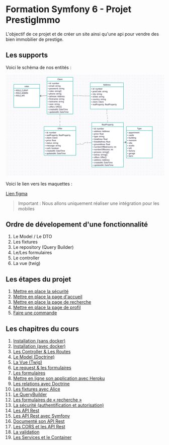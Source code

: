 # Formation Symfony 6 - Projet PrestigImmo

L'objectif de ce projet et de créer un site ainsi qu'une api pour vendre des bien immobilier de prestige.

## Les supports

Voici le schèma de nos entités :

![UML BDD](./assets/images/uml-bdd.png)

Voici le lien vers les maquettes :

[Lien figma](https://www.figma.com/file/zIfLkXWzlZ2JGbld7rBDTe/PrestigImmo?node-id=0%3A1&t=F2nzh0xfhRIpv4GV-1)

> Important : Nous allons uniquement réaliser une intégration pour les mobiles

## Ordre de dévelopement d'une fonctionnalité

1. Le Model / Le DTO
2. Les fixtures
3. Le repository (Query Builder)
4. Le/Les formulaires
5. Le controller
6. La vue (twig)

## Les étapes du projet

1. [Mettre en place la sécurité](./assets/steps/security.md)
2. [Mettre en place la page d'accueil](./assets/steps/home.md)
3. [Mettre en place la page de recherche](./assets/steps/search.md)
4. [Mettre en place la page de profil](./assets/steps/profile.md)
5. [Faire une commande](./assets/steps/order.md)

## Les chapitres du cours

1. [Installation (sans docker)](./assets/cours/installation.md)
2. [Installation (avec docker)](./assets/cours/installation-docker.md)
3. [Les Controller & Les Routes](./assets/cours/controller-et-routes.md)
4. [Le Model (Doctrine)](./assets/cours/doctrine.md)
5. [La Vue (Twig)](./assets/cours/view.md)
6. [Le request & les formulaires](./assets/cours/request-form.md)
7. [Les formulaires](./assets/cours/form.md)
8. [Mettre en ligne son application avec Heroku](./assets/cours/online.md)
9. [Les relations avec Doctrine](./assets/cours/relations.md)
10. [Les fixtures avec Alice](./assets/cours/fixtures.md)
11. [Le QueryBuilder](./assets/cours/query-builder.md)
12. [Les formulaires de « recherche »](./assets/cours/search-form.md)
13. [La sécurité (authentification et autorisation)](./assets/cours/security.md)
14. [Les API Rest](./assets/cours/api-rest.md)
15. [Les API Rest avec Symfony](./assets/cours/sf-api-rest.md)
16. [Documenté son API Rest](./assets/cours/api-doc.md)
17. [Les CORS et les API Rest](./assets/cours/cors.md)
18. [La validation](./assets/cours/validation.md)
19. [Les Services et le Container](./assets/cours/services.md)
